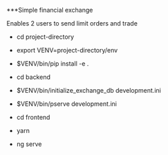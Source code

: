 ***Simple financial exchange

Enables 2 users to send limit orders and trade

- cd project-directory

- export VENV=project-directory/env

- $VENV/bin/pip install -e .

- cd backend

- $VENV/bin/initialize_exchange_db development.ini

- $VENV/bin/pserve development.ini

- cd frontend

- yarn

- ng serve
